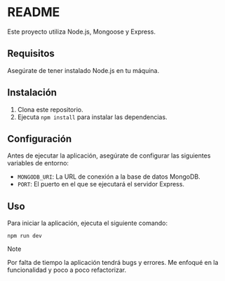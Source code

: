 # README

Este proyecto utiliza Node.js, Mongoose y Express.

## Requisitos

Asegúrate de tener instalado Node.js en tu máquina.

## Instalación

1. Clona este repositorio.
2. Ejecuta `npm install` para instalar las dependencias.

## Configuración

Antes de ejecutar la aplicación, asegúrate de configurar las siguientes variables de entorno:

- `MONGODB_URI`: La URL de conexión a la base de datos MongoDB.
- `PORT`: El puerto en el que se ejecutará el servidor Express.

## Uso

Para iniciar la aplicación, ejecuta el siguiente comando:

```
npm run dev

```

> [!NOTE]
> Por falta de tiempo la aplicación tendrá bugs y errores. Me enfoqué en la funcionalidad y poco a poco refactorizar.
